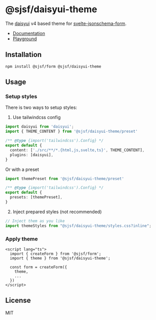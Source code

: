 # @sjsf/daisyui-theme

The [daisyui](https://github.com/saadeghi/daisyui) v4 based theme for [svelte-jsonschema-form](https://github.com/x0k/svelte-jsonschema-form).

- [Documentation](https://x0k.github.io/svelte-jsonschema-form/themes/daisyui/)
- [Playground](https://x0k.github.io/svelte-jsonschema-form/playground/)

## Installation

```shell
npm install @sjsf/form @sjsf/daisyui-theme
```

## Usage

### Setup styles

There is two ways to setup styles:

1. Use tailwindcss config

```typescript
import daisyui from 'daisyui';
import { THEME_CONTENT } from '@sjsf/daisyui-theme/preset'

/** @type {import('tailwindcss').Config} */
export default {
  content: ['./src/**/*.{html,js,svelte,ts}', THEME_CONTENT],
  plugins: [daisyui],
}
```

Or with a preset

```typescript
import themePreset from '@sjsf/daisyui-theme/preset'

/** @type {import('tailwindcss').Config} */
export default {
  presets: [themePreset],
}
```

2. Inject prepared styles (not recommended)

```typescript
// Inject them as you like
import themeStyles from "@sjsf/daisyui-theme/styles.css?inline";
```

### Apply theme

```svelte
<script lang="ts">
  import { createForm } from '@sjsf/form';
  import { theme } from '@sjsf/daisyui-theme';

  const form = createForm({
    theme,
    ...
  })
</script>
```

## License

MIT
